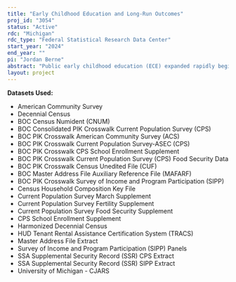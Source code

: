 ```yaml
---
title: "Early Childhood Education and Long-Run Outcomes"
proj_id: "3054"
status: "Active"
rdc: "Michigan"
rdc_type: "Federal Statistical Research Data Center"
start_year: "2024"
end_year: ""
pi: "Jordan Berne"
abstract: "Public early childhood education (ECE) expanded rapidly beginning in the 1980s. Between 1980 and 2000, the number of states funding preschool rose from 4 to 30. Importantly, these programs differed on a number of dimensions from the smaller, much-studied programs of the 1960s and 1970s. Enough time has now passed that we can begin to examine the long-run outcomes of the participants of public ECE in the 1980s, 1990s, and 2000s. We hypothesize that participants will have better long-run outcomes (educational attainment, employment, earnings, etc.) than non-participants, although the differences may be smaller than those between individuals born in the 1960s and 1970s. To understand any observed differences, we will also examine the short- and medium-run mechanisms (parental employment, family earnings, etc.) that mediate children's long-run outcomes. Our analyses will use a difference-in-differences (DiD) framework, the synthetic control method (SCM), and regression discontinuity (RD) designs, as applicable. The project uses restricted-use CPS, ACS, and SIPP data, as well as administrative data on criminality, place of residence, and government assistance; county of birth information for linking adults to their childhood circumstances; and exact date of birth for conducting RD analyses."
layout: project
---
```


**Datasets Used:**

  - American Community Survey 
  - Decennial Census 
  - BOC Census Numident (CNUM) 
  - BOC Consolidated PIK Crosswalk Current Population Survey (CPS) 
  - BOC PIK Crosswalk American Community Survey (ACS) 
  - BOC PIK Crosswalk Current Population Survey-ASEC (CPS) 
  - BOC PIK Crosswalk CPS School Enrollment Supplement 
  - BOC PIK Crosswalk Current Population Survey (CPS) Food Security Data 
  - BOC PIK Crosswalk Census Unedited File (CUF) 
  - BOC Master Address File Auxiliary Reference File (MAFARF) 
  - BOC PIK Crosswalk Survey of Income and Program Participation (SIPP) 
  - Census Household Composition Key File 
  - Current Population Survey March Supplement 
  - Current Population Survey Fertility Supplement 
  - Current Population Survey Food Security Supplement 
  - CPS School Enrollment Supplement 
  - Harmonized Decennial Census 
  - HUD Tenant Rental Assistance Certification System (TRACS) 
  - Master Address File Extract 
  - Survey of Income and Program Participation (SIPP) Panels 
  - SSA Supplemental Security Record (SSR) CPS Extract 
  - SSA Supplemental Security Record (SSR) SIPP Extract 
  - University of Michigan - CJARS 

